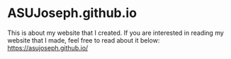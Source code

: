 # ASUJoseph.github.io
This is about my website that I created.
If you are interested in reading my website that I made, feel free to read about it below:
https://asujoseph.github.io/
